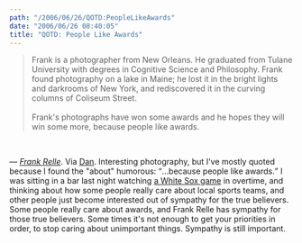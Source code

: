 ```yaml
---
path: "/2006/06/26/QOTD:PeopleLikeAwards" 
date: "2006/06/26 08:40:05" 
title: "QOTD: People Like Awards" 
---
```

<blockquote><p>Frank is a photographer from New Orleans. He graduated from Tulane University with degrees in Cognitive Science and Philosophy. Frank found photography on a lake in Maine; he lost it in the bright lights and darkrooms of New York, and rediscovered it in the curving columns of Coliseum Street.<br /><br>Frank's photographs have won some awards and he hopes they will win some more, because people like awards.</p></blockquote><br><p>&#8212; <a href="http://www.frankrelle.com/index.cfm"><cite>Frank Relle</cite></a>. Via <a href="http://bookowl.blogspot.com/2006/06/little-art-little-soccer.html">Dan</a>. Interesting photography, but I've mostly quoted because I found the "about" humorous: <q>&#8230;because people like awards.</q> I was sitting in a bar last night watching <a href="http://www.mercurynews.com/mld/mercurynews/sports/baseball/mlb/oakland_athletics/14903839.htm">a White Sox game</a> in overtime, and thinking about how some people really care about local sports teams, and other people just become interested out of sympathy for the true believers. Some people really care about awards, and Frank Relle has sympathy for those true believers. Some times it's not enough to get your priorities in order, to stop caring about unimportant things. Sympathy is still important.</p>